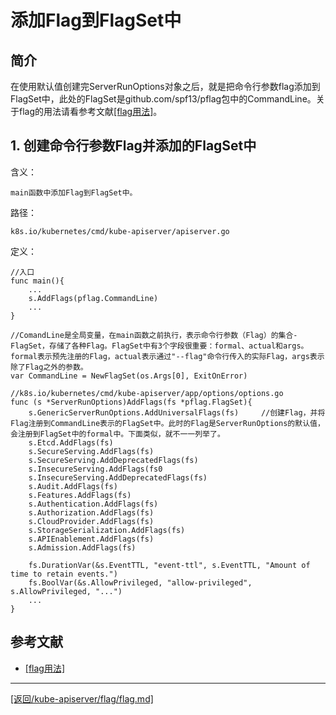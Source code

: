 添加Flag到FlagSet中
==================================================================
## 简介
在使用默认值创建完ServerRunOptions对象之后，就是把命令行参数flag添加到FlagSet中，此处的FlagSet是github.com/spf13/pflag包中的CommandLine。关于flag的用法请看参考文献[[flag用法]](../../reference/k8s/flag.md)。

## 1. 创建命令行参数Flag并添加的FlagSet中
含义：

    main函数中添加Flag到FlagSet中。

路径：

    k8s.io/kubernetes/cmd/kube-apiserver/apiserver.go

定义：

    //入口
    func main(){
        ...
        s.AddFlags(pflag.CommandLine)  
        ...
    }

    //ComandLine是全局变量，在main函数之前执行，表示命令行参数（Flag）的集合-FlagSet，存储了各种Flag。FlagSet中有3个字段很重要：formal、actual和args。formal表示预先注册的Flag，actual表示通过"--flag"命令行传入的实际Flag，args表示除了Flag之外的参数。
    var CommandLine = NewFlagSet(os.Args[0], ExitOnError)

    //k8s.io/kubernetes/cmd/kube-apiserver/app/options/options.go
    func (s *ServerRunOptions)AddFlags(fs *pflag.FlagSet){
        s.GenericServerRunOptions.AddUniversalFlags(fs)     //创建Flag，并将Flag注册到CommandLine表示的FlagSet中。此时的Flag是ServerRunOptions的默认值，会注册到FlagSet中的formal中。下面类似，就不一一列举了。
        s.Etcd.AddFlags(fs)
        s.SecureServing.AddFlags(fs)
        s.SecureServing.AddDeprecatedFlags(fs)
        s.InsecureServing.AddFlags(fs0
        s.InsecureServing.AddDeprecatedFlags(fs)
        s.Audit.AddFlags(fs)
        s.Features.AddFlags(fs)
        s.Authentication.AddFlags(fs)
        s.Authorization.AddFlags(fs)
        s.CloudProvider.AddFlags(fs)
        s.StorageSerialization.AddFlags(fs)
        s.APIEnablement.AddFlags(fs)
        s.Admission.AddFlags(fs)

        fs.DurationVar(&s.EventTTL, "event-ttl", s.EventTTL, "Amount of time to retain events.")
        fs.BoolVar(&s.AllowPrivileged, "allow-privileged", s.AllowPrivileged, "...")
        ...
    }


## 参考文献
* [[flag用法]](../../reference/k8s/flag.md/)


_______________________________________________________________________
[[返回/kube-apiserver/flag/flag.md]](./flag.md)